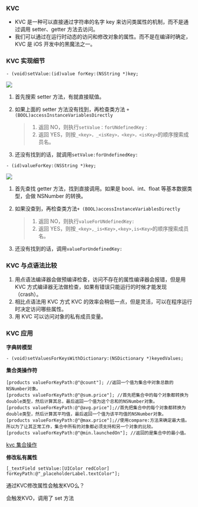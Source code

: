 ### KVC

+ KVC 是一种可以直接通过字符串的名字 key 来访问类属性的机制，而不是通过调用 setter、getter 方法去访问。
+ 我们可以通过在运行时动态的访问和修改对象的属性。而不是在编译时确定，KVC 是 iOS 开发中的黑魔法之一。

### KVC 实现细节

```objc
- (void)setValue:(id)value forKey:(NSString *)key;
```

![](https://raw.githubusercontent.com/TooXu/resources/master/Images/kvc_set.png)


1. 首先搜索 setter 方法，有就直接赋值。
2. 如果上面的 setter 方法没有找到，再检查类方法 `+ (BOOL)accessInstanceVariablesDirectly`

   > 1. 返回 NO，则执行`setValue：forUNdefinedKey：`
   > 2. 返回 YES，则按`_<key>，_<isKey>，<key>，<isKey>`的顺序搜索成员名。

3. 还没有找到的话，就调用`setValue:forUndefinedKey:`

```objc
- (id)valueForKey:(NSString *)key;
```

![](https://raw.githubusercontent.com/TooXu/resources/master/Images/kvc_get.png)

1. 首先查找 getter 方法，找到直接调用。如果是 bool、int、float 等基本数据类型，会做 NSNumber 的转换。

2. 如果没查到，再检查类方法`+ (BOOL)accessInstanceVariablesDirectly`

   > 1. 返回 NO，则执行`valueForUNdefinedKey:`
   > 2. 返回 YES，则按`_<key>,_is<Key>,<key>,is<Key>`的顺序搜索成员名。
   
3. 还没有找到的话，调用`valueForUndefinedKey:`

### KVC 与点语法比较

1. 用点语法编译器会做预编译检查，访问不存在的属性编译器会报错，但是用 KVC 方式编译器无法做检查，如果有错误只能运行的时候才能发现（crash）。
2. 相比点语法用 KVC 方式 KVC 的效率会稍低一点，但是灵活，可以在程序运行时决定访问哪些属性。
3. 用 KVC 可以访问对象的私有成员变量。

### KVC 应用

**字典转模型**

```objc
- (void)setValuesForKeysWithDictionary:(NSDictionary *)keyedValues;
```

**集合类操作符**

```objc
[products valueForKeyPath:@"@count"]; //返回一个值为集合中对象总数的NSNumber对象。
[products valueForKeyPath:@"@sum.price"]; //首先把集合中的每个对象都转换为double类型，然后计算其总，最后返回一个值为这个总和的NSNumber对象。
[products valueForKeyPath:@"@avg.price"];//首先把集合中的每个对象都转换为double类型，然后计算其平均值，最后返回一个值为该平均值的NSNumber对象。
[products valueForKeyPath:@"@max.price"];//使用compare:方法来确定最大值。所以为了让其正常工作，集合中所有的对象都必须支持和另一个对象的比较。
[products valueForKeyPath:@"@min.launchedOn"]; //返回的是集合中的最小值。
```



[kvc 集合操作](https://www.ibm.com/developerworks/cn/java/j-lo-deadlock/index.html)

**修改私有属性**

```objc
[_textField setValue:[UIColor redColor] forKeyPath:@"_placeholderLabel.textColor"];   
```



通过KVC修改属性会触发KVO么？

会触发KVO，调用了 set 方法